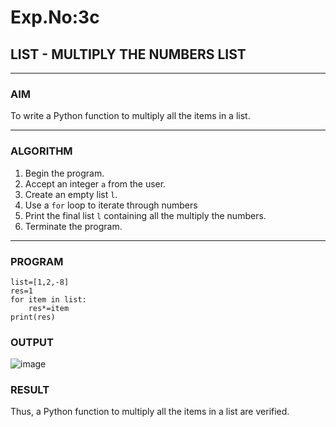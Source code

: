 # Exp.No:3c
## LIST - MULTIPLY THE NUMBERS LIST

---

### AIM  
To write a Python function to multiply all the items in a list.

---

### ALGORITHM

1. Begin the program.  
2. Accept an integer `a` from the user.  
3. Create an empty list `l`.  
4. Use a `for` loop to iterate through numbers
5. Print the final list `l` containing all the multiply the numbers.  
6. Terminate the program.

---

### PROGRAM

```
list=[1,2,-8]
res=1
for item in list:
    res*=item
print(res)
```

### OUTPUT
![image](https://github.com/user-attachments/assets/f23935d6-053d-4108-bb10-6178d393d327)

### RESULT
Thus, a Python function to multiply all the items in a list are verified.
